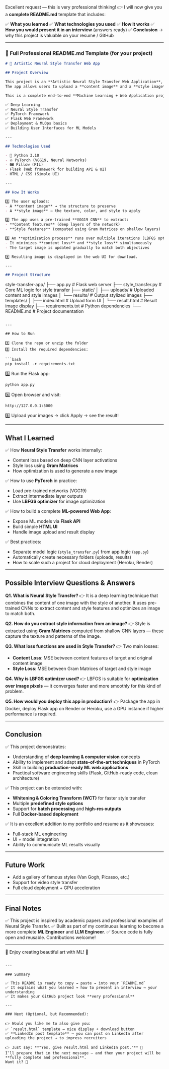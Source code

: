 Excellent request — this is very professional thinking!
👉 I will now give you a **complete README.md** template that includes:

✅ **What you learned**
✅ **What technologies you used**
✅ **How it works**
✅ **How you would present it in an interview** (answers ready)
✅ **Conclusion** → why this project is valuable on your resume / GitHub

---

### 🚀 Full Professional README.md Template (for your project)

```markdown
# 🎨 Artistic Neural Style Transfer Web App

## Project Overview

This project is an **Artistic Neural Style Transfer Web Application**, built using a **pre-trained VGG19 Convolutional Neural Network (CNN)**.  
The app allows users to upload a **content image** and a **style image**, and then produces a new image that retains the content of the first image but adopts the artistic style of the second image.

This is a complete end-to-end **Machine Learning + Web Application project**, which I built to strengthen my knowledge of:

✅ Deep Learning  
✅ Neural Style Transfer  
✅ PyTorch Framework  
✅ Flask Web Framework  
✅ Deployment & MLOps basics  
✅ Building User Interfaces for ML Models  

---

## Technologies Used

- 🐍 Python 3.10  
- 🔥 PyTorch (VGG19, Neural Networks)  
- 🖼️ Pillow (PIL)  
- Flask (Web framework for building API & UI)  
- HTML / CSS (Simple UI)  

---

## How It Works

1️⃣ The user uploads:
- A **content image** → the structure to preserve  
- A **style image** → the texture, color, and style to apply  

2️⃣ The app uses a pre-trained **VGG19 CNN** to extract:
- **Content features** (deep layers of the network)  
- **Style features** (computed using Gram Matrices on shallow layers)  

3️⃣ An **optimization process** runs over multiple iterations (LBFGS optimizer):
- It minimizes **content loss** and **style loss** simultaneously  
- The target image is updated gradually to match both objectives  

4️⃣ Resulting image is displayed in the web UI for download.

---

## Project Structure

```

style-transfer-app/
├── app.py                # Flask web server
├── style\_transfer.py     # Core ML logic for style transfer
├── static/
│   ├── uploads/          # Uploaded content and style images
│   └── results/          # Output stylized images
├── templates/
│   ├── index.html        # Upload form UI
│   └── result.html       # Result image display
├── requirements.txt      # Python dependencies
└── README.md             # Project documentation

````

---

## How to Run

1️⃣ Clone the repo or unzip the folder  
2️⃣ Install the required dependencies:

```bash
pip install -r requirements.txt
````

3️⃣ Run the Flask app:

```bash
python app.py
```

4️⃣ Open browser and visit:

```
http://127.0.0.1:5000
```

5️⃣ Upload your images → click Apply → see the result!

---

## What I Learned

✅ How **Neural Style Transfer** works internally:

* Content loss based on deep CNN layer activations
* Style loss using **Gram Matrices**
* How optimization is used to generate a new image

✅ How to use **PyTorch** in practice:

* Load pre-trained networks (VGG19)
* Extract intermediate layer outputs
* Use **LBFGS optimizer** for image optimization

✅ How to build a complete **ML-powered Web App**:

* Expose ML models via **Flask API**
* Build simple **HTML UI**
* Handle image upload and result display

✅ Best practices:

* Separate model logic (`style_transfer.py`) from app logic (`app.py`)
* Automatically create necessary folders (uploads, results)
* How to scale such a project for cloud deployment (Heroku, Render)

---

## Possible Interview Questions & Answers

**Q1. What is Neural Style Transfer?**
👉 It is a deep learning technique that combines the content of one image with the style of another. It uses pre-trained CNNs to extract content and style features and optimizes an image to match both.

**Q2. How do you extract style information from an image?**
👉 Style is extracted using **Gram Matrices** computed from shallow CNN layers — these capture the texture and patterns of the image.

**Q3. What loss functions are used in Style Transfer?**
👉 Two main losses:

* **Content Loss**: MSE between content features of target and original content image
* **Style Loss**: MSE between Gram Matrices of target and style image

**Q4. Why is LBFGS optimizer used?**
👉 LBFGS is suitable for **optimization over image pixels** — it converges faster and more smoothly for this kind of problem.

**Q5. How would you deploy this app in production?**
👉 Package the app in Docker, deploy Flask app on Render or Heroku, use a GPU instance if higher performance is required.

---

## Conclusion

✅ This project demonstrates:

* Understanding of **deep learning & computer vision** concepts
* Ability to implement and adapt **state-of-the-art techniques** in PyTorch
* Skill in building **production-ready ML web applications**
* Practical software engineering skills (Flask, GitHub-ready code, clean architecture)

✅ This project can be extended with:

* **Whitening & Coloring Transform (WCT)** for faster style transfer
* Multiple **predefined style options**
* Support for **batch processing** and **high-res outputs**
* Full **Docker-based deployment**

✅ It is an excellent addition to my portfolio and resume as it showcases:

* Full-stack ML engineering
* UI + model integration
* Ability to communicate ML results visually

---

## Future Work

* Add a gallery of famous styles (Van Gogh, Picasso, etc.)
* Support for video style transfer
* Full cloud deployment + GPU acceleration

---

## Final Notes

✅ This project is inspired by academic papers and professional examples of Neural Style Transfer.
✅ Built as part of my continuous learning to become a more complete **ML Engineer** and **LLM Engineer**.
✅ Source code is fully open and reusable. Contributions welcome!

---

🎨 Enjoy creating beautiful art with ML! 🚀

```

---

### Summary

✅ This README is ready to copy → paste → into your `README.md`  
✅ It explains what you learned → how to present in interview → your understanding  
✅ It makes your GitHub project look **very professional**

---

### Next (Optional, but Recommended):

👉 Would you like me to also give you:
✅ `result.html` template → nice display + download button  
✅ **LinkedIn post template** → you can post on LinkedIn after uploading the project → to impress recruiters  

👉 Just say: **"Yes, give result.html and LinkedIn post."** 🚀  
I’ll prepare that in the next message — and then your project will be **fully complete and professional**.  
Want it? 🚀
```
